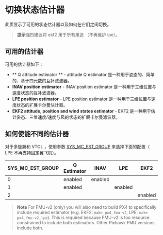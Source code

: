 # 切换状态估计器

此页显示了可用的状态估计器以及如何在它们之间切换。

> **提示**强烈建议将 ekf2 用于所有用途 （不再维护 lpe）。

## 可用的估计器

可用的估计器如下：

- ** Q attitude estimator ** - attitude Q estimator 是一种用于姿态的、简单的、基于四元数的互补滤波器。
- **INAV position estimator** - INAV position estimator 是一种用于三维位置与速度状态的互补滤波器。
- **LPE position estimator** - LPE position estimator 是一种用于三维位置与速度状态的扩展卡尔曼估计器。
- **EKF2 attitude, position and wind states estimator** - EKF2 是一种用于估计姿态、三维速度/速度与风的状态的扩展卡尔曼滤波器。

## 如何使能不同的估计器

对于多旋翼和 VTOL ，使用参数 [SYS_MC_EST_GROUP](../advanced/parameter_reference.md#SYS_MC_EST_GROUP) 来选择下面的配置（ LPE 不再支持固定翼飞机）。

| SYS_MC_EST_GROUP | Q Estimator | INAV    | LPE     | EKF2    |
| ------------------ | ----------- | ------- | ------- | ------- |
| 0                  | enabled     | enabled |         |         |
| 1                  | enabled     |         | enabled |         |
| 2                  |             |         |         | enabled |

> **Note** For FMU-v2 (only) you will also need to build PX4 to specifically include required estimator (e.g. EKF2: `make px4_fmu-v2`, LPE: `make px4_fmu-v2_lpe`). This is required because FMU-v2 is too resource constrained to include both estimators. Other Pixhawk FMU versions include both.